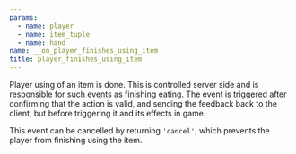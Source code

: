 ```yaml
---
params:
  - name: player
  - name: item_tuple
  - name: hand
name: __on_player_finishes_using_item
title: player_finishes_using_item
---
```


Player using of an item is done. This is controlled server side and is
responsible for such events as finishing eating. The event is triggered after
confirming that the action is valid, and sending the feedback back to the
client, but before triggering it and its effects in game.

This event can be cancelled by returning `'cancel'`, which prevents the player
from finishing using the item.
